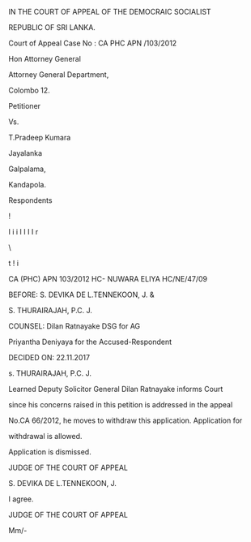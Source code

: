 IN THE COURT OF APPEAL OF THE DEMOCRAIC SOCIALIST

REPUBLIC OF SRI LANKA.

Court of Appeal Case No : CA PHC APN /103/2012

Hon Attorney General

Attorney General Department,

Colombo 12.

Petitioner

Vs.

T.Pradeep Kumara

Jayalanka

Galpalama,

Kandapola.

Respondents

!

I i i I I I I r

\

t ! i

CA (PHC) APN 103/2012 HC- NUWARA ELIYA HC/NE/47/09

BEFORE: S. DEVIKA DE L.TENNEKOON, J. &

S. THURAIRAJAH, P.C. J.

COUNSEL: Dilan Ratnayake DSG for AG

Priyantha Deniyaya for the Accused-Respondent

DECIDED ON: 22.11.2017

s. THURAIRAJAH, P.C. J.

Learned Deputy Solicitor General Dilan Ratnayake informs Court

since his concerns raised in this petition is addressed in the appeal

No.CA 66/2012, he moves to withdraw this application. Application for

withdrawal is allowed.

Application is dismissed.

JUDGE OF THE COURT OF APPEAL

S. DEVIKA DE L.TENNEKOON, J.

I agree.

JUDGE OF THE COURT OF APPEAL

Mm/-